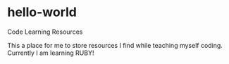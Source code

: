 # hello-world
Code Learning Resources

This a place for me to store resources I find while teaching myself coding. 
Currently I am learning RUBY!

